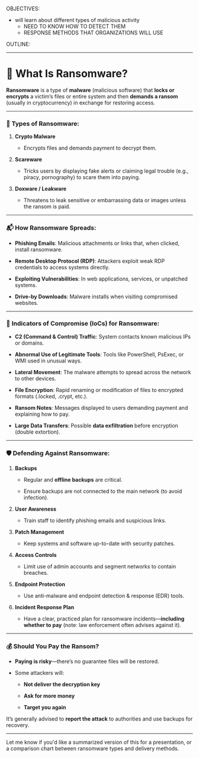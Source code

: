 
OBJECTIVES:
- will learn about different types of malicious activity
	- NEED TO KNOW HOW TO DETECT THEM
	- RESPONSE METHODS THAT ORGANIZATIONS WILL USE

OUTLINE:

---

# 🔐 **What Is Ransomware?**

**Ransomware** is a type of **malware** (malicious software) that **locks or encrypts** a victim’s files or entire system and then **demands a ransom** (usually in cryptocurrency) in exchange for restoring access.

---

### 🧬 **Types of Ransomware:**

1. **Crypto Malware**
    
    - Encrypts files and demands payment to decrypt them.
        
2. **Scareware**
    
    - Tricks users by displaying fake alerts or claiming legal trouble (e.g., piracy, pornography) to scare them into paying.
        
3. **Doxware / Leakware**
    
    - Threatens to leak sensitive or embarrassing data or images unless the ransom is paid.
        

---

### 📬 **How Ransomware Spreads:**

- **Phishing Emails**: Malicious attachments or links that, when clicked, install ransomware.
    
- **Remote Desktop Protocol (RDP)**: Attackers exploit weak RDP credentials to access systems directly.
    
- **Exploiting Vulnerabilities**: In web applications, services, or unpatched systems.
    
- **Drive-by Downloads**: Malware installs when visiting compromised websites.
    

---

### 🚨 **Indicators of Compromise (IoCs) for Ransomware:**

- **C2 (Command & Control) Traffic**: System contacts known malicious IPs or domains.
    
- **Abnormal Use of Legitimate Tools**: Tools like PowerShell, PsExec, or WMI used in unusual ways.
    
- **Lateral Movement**: The malware attempts to spread across the network to other devices.
    
- **File Encryption**: Rapid renaming or modification of files to encrypted formats (.locked, .crypt, etc.).
    
- **Ransom Notes**: Messages displayed to users demanding payment and explaining how to pay.
    
- **Large Data Transfers**: Possible **data exfiltration** before encryption (double extortion).
    

---

### 🛡️ **Defending Against Ransomware:**

1. **Backups**
    
    - Regular and **offline backups** are critical.
        
    - Ensure backups are not connected to the main network (to avoid infection).
        
2. **User Awareness**
    
    - Train staff to identify phishing emails and suspicious links.
        
3. **Patch Management**
    
    - Keep systems and software up-to-date with security patches.
        
4. **Access Controls**
    
    - Limit use of admin accounts and segment networks to contain breaches.
        
5. **Endpoint Protection**
    
    - Use anti-malware and endpoint detection & response (EDR) tools.
        
6. **Incident Response Plan**
    
    - Have a clear, practiced plan for ransomware incidents—**including whether to pay** (note: law enforcement often advises against it).
        

---

### 💰 **Should You Pay the Ransom?**

- **Paying is risky**—there’s no guarantee files will be restored.
    
- Some attackers will:
    
    - **Not deliver the decryption key**
        
    - **Ask for more money**
        
    - **Target you again**
        

It’s generally advised to **report the attack** to authorities and use backups for recovery.

---

Let me know if you'd like a summarized version of this for a presentation, or a comparison chart between ransomware types and delivery methods.


